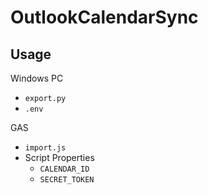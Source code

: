 # OutlookCalendarSync

## Usage

Windows PC
- `export.py`
- `.env`

GAS
- `import.js`
- Script Properties
  - `CALENDAR_ID`
  - `SECRET_TOKEN`
